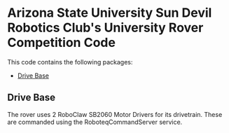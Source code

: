 # Arizona State University Sun Devil Robotics Club's University Rover Competition Code

This code contains the following packages:
- [Drive Base](Drive-Base)

## Drive Base
The rover uses 2 RoboClaw SB2060 Motor Drivers for its drivetrain.  These are commanded using the RoboteqCommandServer service.